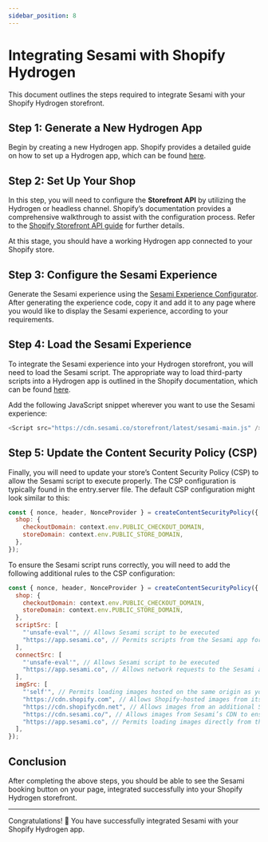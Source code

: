 ```yaml
---
sidebar_position: 8
---
```


# Integrating Sesami with Shopify Hydrogen

This document outlines the steps required to integrate Sesami with your Shopify Hydrogen storefront.

## Step 1: Generate a New Hydrogen App

Begin by creating a new Hydrogen app. Shopify provides a detailed guide on how to set up a Hydrogen app, which can be found [here](https://shopify.dev/docs/custom-storefronts/hydrogen/getting-started).

## Step 2: Set Up Your Shop

In this step, you will need to configure the **Storefront API** by utilizing the Hydrogen or headless channel. Shopify’s documentation provides a comprehensive walkthrough to assist with the configuration process. Refer to the [Shopify Storefront API guide](https://shopify.dev/docs/api/storefront) for further details.

At this stage, you should have a working Hydrogen app connected to your Shopify store.

## Step 3: Configure the Sesami Experience

Generate the Sesami experience using the [Sesami Experience Configurator](/docs/storefront-integration/configurator/). After generating the experience code, copy it and add it to any page where you would like to display the Sesami experience, according to your requirements.

## Step 4: Load the Sesami Experience

To integrate the Sesami experience into your Hydrogen storefront, you will need to load the Sesami script. The appropriate way to load third-party scripts into a Hydrogen app is outlined in the Shopify documentation, which can be found [here](https://shopify.dev/docs/api/hydrogen/2024-10/components/script).

Add the following JavaScript snippet wherever you want to use the Sesami experience:

```javascript
<Script src="https://cdn.sesami.co/storefront/latest/sesami-main.js" />
```

## Step 5: Update the Content Security Policy (CSP)

Finally, you will need to update your store’s Content Security Policy (CSP) to allow the Sesami script to execute properly. The CSP configuration is typically found in the entry.server file. The default CSP configuration might look similar to this:

```javascript
const { nonce, header, NonceProvider } = createContentSecurityPolicy({
  shop: {
    checkoutDomain: context.env.PUBLIC_CHECKOUT_DOMAIN,
    storeDomain: context.env.PUBLIC_STORE_DOMAIN,
  },
});
```

To ensure the Sesami script runs correctly, you will need to add the following additional rules to the CSP configuration:

```javascript
const { nonce, header, NonceProvider } = createContentSecurityPolicy({
  shop: {
    checkoutDomain: context.env.PUBLIC_CHECKOUT_DOMAIN,
    storeDomain: context.env.PUBLIC_STORE_DOMAIN,
  },
  scriptSrc: [
    "'unsafe-eval'", // Allows Sesami script to be executed
    "https://app.sesami.co", // Permits scripts from the Sesami app for added functionalities
  ],
  connectSrc: [
    "'unsafe-eval'", // Allows Sesami script to be executed
    "https://app.sesami.co", // Allows network requests to the Sesami app
  ],
  imgSrc: [
    "'self'", // Permits loading images hosted on the same origin as your app.
    "https://cdn.shopify.com", // Allows Shopify-hosted images from its primary CDN.
    "https://cdn.shopifycdn.net", // Allows images from an additional Shopify CDN domain.
    "https://cdn.sesami.co/", // Allows images from Sesami’s CDN to ensure its assets are displayed correctly.
    "https://app.sesami.co", // Permits loading images directly from the Sesami app for its interface or functionality.
  ],
});
```

## Conclusion

After completing the above steps, you should be able to see the Sesami booking button on your page, integrated successfully into your Shopify Hydrogen storefront.

---

Congratulations! 🎉 You have successfully integrated Sesami with your Shopify Hydrogen app.
